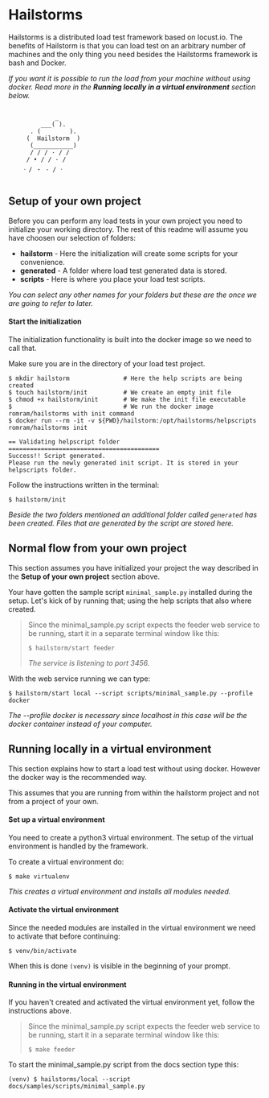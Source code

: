




 Hailstorms
================

Hailstorms is a distributed load test framework based on locust.io.
The benefits of Hailstorm is that you can load test on an arbitrary number of machines 
and the only thing you need besides the Hailstorms framework is bash and Docker.

_If you want it is possible to run the load from your machine without using docker.
Read more in the **Running locally in a virtual environment** section below._

```

             _
         ___( ).
      . (        ).
     (  Hailstorm  )
      (___________)
      / / / · / /
     / • / / · /
    ᠂ / ・ · / ᛫


```

<toc>


## Setup of your own project

Before you can perform any load tests in your own project you need to initialize your working directory.
The rest of this readme will assume you have choosen our selection of folders:

* __hailstorm__ - Here the initialization will create some scripts for your convenience.
* __generated__ - A folder where load test generated data is stored.
* __scripts__ - Here is where you place your load test scripts.

_You can select any other names for your folders but these are the once we are going to refer to later._

#### Start the initialization

The initialization functionality is built into the docker image so we need to call that.

Make sure you are in the directory of your load test project. 

    $ mkdir hailstorm               # Here the help scripts are being created
    $ touch hailstorm/init          # We create an empty init file
    $ chmod +x hailstorm/init       # We make the init file executable
    $                               # We run the docker image romram/hailstorms with init command
    $ docker run --rm -it -v ${PWD}/hailstorm:/opt/hailstorms/helpscripts romram/hailstorms init

    == Validating helpscript folder ==========================================
    Success!! Script generated.
    Please run the newly generated init script. It is stored in your helpscripts folder.

Follow the instructions written in the terminal:

    $ hailstorm/init

_Beside the two folders mentioned an additional folder called `generated` has been created.
Files that are generated by the script are stored here._




## Normal flow from your own project

This section assumes you have initialized your project the way described in the **Setup of your own project** section above.

Your have gotten the sample script `minimal_sample.py` installed during the setup.
Let's kick of by running that; using the help scripts that also where created.

> Since the minimal_sample.py script expects the feeder web service to be running, 
> start it in a separate terminal window like this:
>
>     $ hailstorm/start feeder
>
> _The service is listening to port 3456._

With the web service running we can type:

    $ hailstorm/start local --script scripts/minimal_sample.py --profile docker

_The --profile docker is necessary since localhost in this case will be the docker container instead of your computer._




## Running locally in a virtual environment

This section explains how to start a load test without using docker.
However the docker way is the recommended way.

This assumes that you are running from within the hailstorm project 
and not from a project of your own.

#### Set up a virtual environment

You need to create a python3 virtual environment.
The setup of the virtual environment is handled by the framework.

To create a virtual environment do:

    $ make virtualenv

_This creates a virtual environment and installs all modules needed._

#### Activate the virtual environment

Since the needed modules are installed in the virtual environment we need to activate that before continuing:

    $ venv/bin/activate

When this is done `(venv)` is visible in the beginning of your prompt.

#### Running in the virtual environment

If you haven't created and activated the virtual environment yet, 
follow the instructions above.

> Since the minimal_sample.py script expects the feeder web service to be running, 
> start it in a separate terminal window like this:
>
>     $ make feeder
>

To start the minimal_sample.py script from the docs section type this:

    (venv) $ hailstorms/local --script docs/samples/scripts/minimal_sample.py

